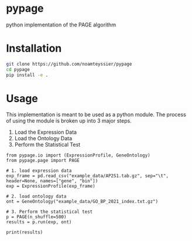 # pypage
python implementation of the PAGE algorithm

# Installation
```bash
git clone https://github.com/noamteyssier/pypage
cd pypage
pip install -e .
```

# Usage
This implementation is meant to be used as a python module. The process of using the module is broken up into 3 major steps.

1. Load the Expression Data
2. Load the Ontology Data
3. Perform the Statistical Test

```python3
from pypage.io import (ExpressionProfile, GeneOntology)
from pypage.page import PAGE

# 1. load expression data
exp_frame = pd.read_csv("example_data/AP2S1.tab.gz", sep="\t", header=None, names=["gene", "bin"])
exp = ExpressionProfile(exp_frame)

# 2. load ontology data
ont = GeneOntology("example_data/GO_BP_2021_index.txt.gz")

# 3. Perform the statistical test
p = PAGE(n_shuffle=500)
results = p.run(exp, ont)

print(results)
```
